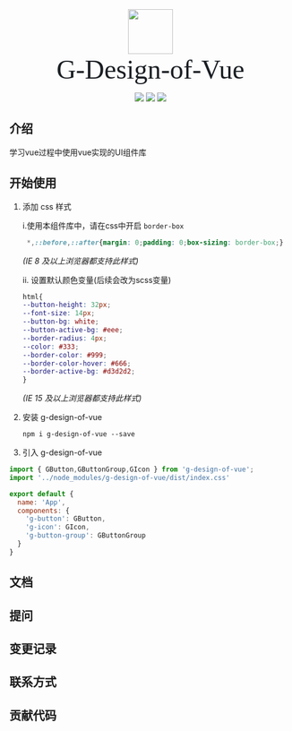 
<div align=center marin="20px 0 0 0">
<img src="https://s2.loli.net/2023/07/12/jWHvIoZKeQRlVyC.png" width="80px" />
</div>

<div align=center>
<font color=#1b1f24 face="黑体" size="8">G-Design-of-Vue</font>
</div>

<div align="center">

![](https://img.shields.io/badge/npm-v8.15.0-blue) ![](https://img.shields.io/badge/licence-MIT-greenyellow) ![](https://img.shields.io/badge/build-passing-rgb(#42b21c))

</div>

## 介绍

学习vue过程中使用vue实现的UI组件库

## 开始使用

1. 添加 css 样式

    i.使用本组件库中，请在css中开启 `border-box`
    
    ```css
     *,::before,::after{margin: 0;padding: 0;box-sizing: border-box;}
    ```
    
    *(IE 8 及以上浏览器都支持此样式)*
    
    ii. 设置默认颜色变量(后续会改为scss变量)
    
    ```css
    html{
    --button-height: 32px;
    --font-size: 14px;
    --button-bg: white;
    --button-active-bg: #eee;
    --border-radius: 4px;
    --color: #333;
    --border-color: #999;
    --border-color-hover: #666;
    --border-active-bg: #d3d2d2;
    }
    ```
    *(IE 15 及以上浏览器都支持此样式)*

2. 安装 g-design-of-vue

    ```css
    npm i g-design-of-vue --save
    ```

3. 引入 g-design-of-vue

```js
import { GButton,GButtonGroup,GIcon } from 'g-design-of-vue';
import '../node_modules/g-design-of-vue/dist/index.css'

export default {
  name: 'App',
  components: {
    'g-button': GButton, 
    'g-icon': GIcon,
    'g-button-group': GButtonGroup
  }
}
```



## 文档

## 提问

## 变更记录

## 联系方式

## 贡献代码

